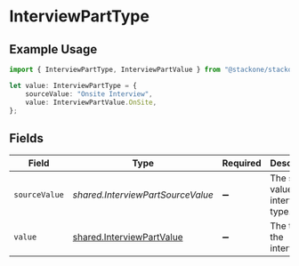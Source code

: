 # InterviewPartType

## Example Usage

```typescript
import { InterviewPartType, InterviewPartValue } from "@stackone/stackone-client-ts/sdk/models/shared";

let value: InterviewPartType = {
    sourceValue: "Onsite Interview",
    value: InterviewPartValue.OnSite,
};
```

## Fields

| Field                                                                         | Type                                                                          | Required                                                                      | Description                                                                   | Example                                                                       |
| ----------------------------------------------------------------------------- | ----------------------------------------------------------------------------- | ----------------------------------------------------------------------------- | ----------------------------------------------------------------------------- | ----------------------------------------------------------------------------- |
| `sourceValue`                                                                 | *shared.InterviewPartSourceValue*                                             | :heavy_minus_sign:                                                            | The source value of the interview type.                                       | Onsite Interview                                                              |
| `value`                                                                       | [shared.InterviewPartValue](../../../sdk/models/shared/interviewpartvalue.md) | :heavy_minus_sign:                                                            | The type of the interview.                                                    | on_site                                                                       |